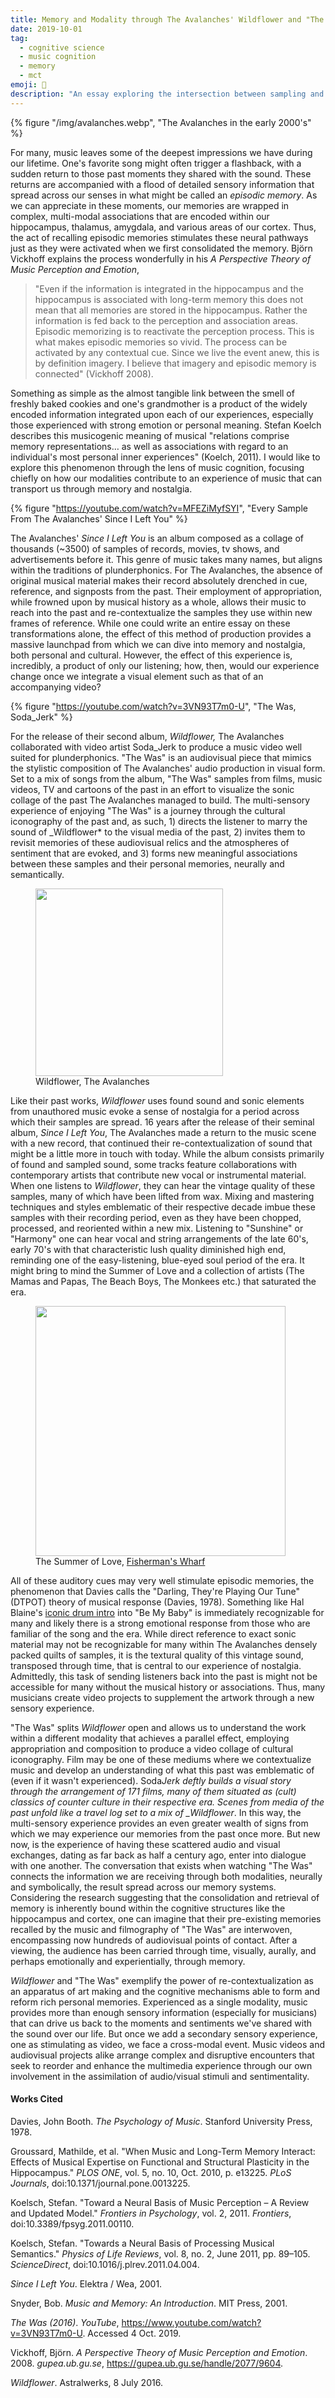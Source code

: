 ```yaml
---
title: Memory and Modality through The Avalanches' Wildflower and "The Was"
date: 2019-10-01
tag:
  - cognitive science
  - music cognition
  - memory
  - mct
emoji: 🌼
description: "An essay exploring the intersection between sampling and nostalgia in The Avalanches"
---
```


{% figure "/img/avalanches.webp", "The Avalanches in the early 2000's" %}

For many, music leaves some of the deepest impressions we have during our lifetime. One's favorite song might often trigger a flashback, with a sudden return to those past moments they shared with the sound. These returns are accompanied with a flood of detailed sensory information that spread across our senses in what might be called an _episodic memory_. As we can appreciate in these moments, our memories are wrapped in complex, multi-modal associations that are encoded within our hippocampus, thalamus, amygdala, and various areas of our cortex. Thus, the act of recalling episodic memories stimulates these neural pathways just as they were activated when we first consolidated the memory. Björn Vickhoff explains the process wonderfully in his _A Perspective Theory of Music Perception and Emotion_,

> "Even if the information is integrated in the hippocampus and the hippocampus is associated with long-term memory this does not mean that all memories are stored in the hippocampus. Rather the information is fed back to the perception and association areas. Episodic memorizing is to reactivate the perception process. This is what makes episodic memories so vivid. The process can be activated by any contextual cue. Since we live the event anew, this is by definition imagery. I believe that imagery and episodic memory is connected" (Vickhoff 2008).

Something as simple as the almost tangible link between the smell of freshly baked cookies and one's grandmother is a product of the widely encoded information integrated upon each of our experiences, especially those experienced with strong emotion or personal meaning. Stefan Koelch describes this musicogenic meaning of musical "relations comprise memory representations… as well as associations with regard to an individual's most personal inner experiences" (Koelch, 2011). I would like to explore this phenomenon through the lens of music cognition, focusing chiefly on how our modalities contribute to an experience of music that can transport us through memory and nostalgia.

{% figure "https://youtube.com/watch?v=MFEZiMyfSYI", "Every Sample From The Avalanches' Since I Left You" %}

The Avalanches' _Since I Left You_ is an album composed as a collage of thousands (~3500) of samples of records, movies, tv shows, and advertisements before it. This genre of music takes many names, but aligns within the traditions of plunderphonics. For The Avalanches, the absence of original musical material makes their record absolutely drenched in cue, reference, and signposts from the past. Their employment of appropriation, while frowned upon by musical history as a whole, allows their music to reach into the past and re-contextualize the samples they use within new frames of reference. While one could write an entire essay on these transformations alone, the effect of this method of production provides a massive launchpad from which we can dive into memory and nostalgia, both personal and cultural. However, the effect of this experience is, incredibly, a product of only our listening; how, then, would our experience change once we integrate a visual element such as that of an accompanying video?

{% figure "https://youtube.com/watch?v=3VN93T7m0-U", "The Was, Soda_Jerk" %}

For the release of their second album, _Wildflower,_ The Avalanches collaborated with video artist Soda_Jerk to produce a music video well suited for plunderphonics. "The Was" is an audiovisual piece that mimics the stylistic composition of The Avalanches' audio production in visual form. Set to a mix of songs from the album, "The Was" samples from films, music videos, TV and cartoons of the past in an effort to visualize the sonic collage of the past The Avalanches managed to build. The multi-sensory experience of enjoying "The Was" is a journey through the cultural iconography of the past and, as such, 1) directs the listener to marry the sound of \_Wildflower\* to the visual media of the past, 2) invites them to revisit memories of these audiovisual relics and the atmospheres of sentiment that are evoked, and 3) forms new meaningful associations between these samples and their personal memories, neurally and semantically.

<figure class="float-right ml-1">
    <img width="300" height="300" src="https://is1-ssl.mzstatic.com/image/thumb/Music128/v4/43/b3/7e/43b37e75-6027-0d59-5f76-5a68219c82e3/source/600x600bb.jpg">
    <figcaption>Wildflower, The Avalanches</figcaption>
</figure>

Like their past works, _Wildflower_ uses found sound and sonic elements from unauthored music evoke a sense of nostalgia for a period across which their samples are spread. 16 years after the release of their seminal album, _Since I Left You_, The Avalanches made a return to the music scene with a new record, that continued their re-contextualization of sound that might be a little more in touch with today. While the album consists primarily of found and sampled sound, some tracks feature collaborations with contemporary artists that contribute new vocal or instrumental material. When one listens to _Wildflower_, they can hear the vintage quality of these samples, many of which have been lifted from wax. Mixing and mastering techniques and styles emblematic of their respective decade imbue these samples with their recording period, even as they have been chopped, processed, and reoriented within a new mix. Listening to "Sunshine" or "Harmony" one can hear vocal and string arrangements of the late 60's, early 70's with that characteristic lush quality diminished high end, reminding one of the easy-listening, blue-eyed soul period of the era. It might bring to mind the Summer of Love and a collection of artists (The Mamas and Papas, The Beach Boys, The Monkees etc.) that saturated the era.

<figure class="float-left mr-1">
    <img width="400" src="https://images.squarespace-cdn.com/content/561c0052e4b0faa1a2071248/1486512095702-AMS4W285ORMY5M71KOF8/00864-Summer-of-Love-1967-Travels-with-Gloria-travelswithgloria.wordpress.com-pic.jpg?format=1500w&content-type=image%2Fjpeg">
    <figcaption>The Summer of Love, <a href="https://www.visitfishermanswharf.com/events/summeroflove">Fisherman's Wharf</a></figcaption>
</figure>

All of these auditory cues may very well stimulate episodic memories, the phenomenon that Davies calls the "Darling, They're Playing Our Tune" (DTPOT) theory of musical response (Davies, 1978). Something like Hal Blaine's [iconic drum intro](https://musicforants.com/post/123994305022/be-my-baby-drum-beat-mix) into "Be My Baby" is immediately recognizable for many and likely there is a strong emotional response from those who are familiar of the song and the era. While direct reference to exact sonic material may not be recognizable for many within The Avalanches densely packed quilts of samples, it is the textural quality of this vintage sound, transposed through time, that is central to our experience of nostalgia. Admittedly, this task of sending listeners back into the past is might not be accessible for many without the musical history or associations. Thus, many musicians create video projects to supplement the artwork through a new sensory experience.

"The Was" splits _Wildflower_ open and allows us to understand the work within a different modality that achieves a parallel effect, employing appropriation and composition to produce a video collage of cultural iconography. Film may be one of these mediums where we contextualize music and develop an understanding of what this past was emblematic of (even if it wasn't experienced). Soda*Jerk deftly builds a visual story through the arrangement of 171 films, many of them situated as (cult) classics of counter culture in their respective era. Scenes from media of the past unfold like a travel log set to a mix of \_Wildflower*. In this way, the multi-sensory experience provides an even greater wealth of signs from which we may experience our memories from the past once more. But new now, is the experience of having these scattered audio and visual exchanges, dating as far back as half a century ago, enter into dialogue with one another. The conversation that exists when watching "The Was" connects the information we are receiving through both modalities, neurally and symbolically, the result spread across our memory systems. Considering the research suggesting that the consolidation and retrieval of memory is inherently bound within the cognitive structures like the hippocampus and cortex, one can imagine that their pre-existing memories recalled by the music and filmography of "The Was" are interwoven, encompassing now hundreds of audiovisual points of contact. After a viewing, the audience has been carried through time, visually, aurally, and perhaps emotionally and experientially, through memory.

_Wildflower_ and "The Was" exemplify the power of re-contextualization as an apparatus of art making and the cognitive mechanisms able to form and reform rich personal memories. Experienced as a single modality, music provides more than enough sensory information (especially for musicians) that can drive us back to the moments and sentiments we've shared with the sound over our life. But once we add a secondary sensory experience, one as stimulating as video, we face a cross-modal event. Music videos and audiovisual projects alike arrange complex and disruptive encounters that seek to reorder and enhance the multimedia experience through our own involvement in the assimilation of audio/visual stimuli and sentimentality.

#### Works Cited

Davies, John Booth. _The Psychology of Music_. Stanford University Press, 1978.

Groussard, Mathilde, et al. "When Music and Long-Term Memory Interact: Effects of Musical Expertise on Functional and Structural Plasticity in the Hippocampus." _PLOS ONE_, vol. 5, no. 10, Oct. 2010, p. e13225. _PLoS Journals_, doi:10.1371/journal.pone.0013225.

Koelsch, Stefan. "Toward a Neural Basis of Music Perception – A Review and Updated Model." _Frontiers in Psychology_, vol. 2, 2011. _Frontiers_, doi:10.3389/fpsyg.2011.00110.

Koelsch, Stefan. "Towards a Neural Basis of Processing Musical Semantics." _Physics of Life Reviews_, vol. 8, no. 2, June 2011, pp. 89–105. _ScienceDirect_, doi:10.1016/j.plrev.2011.04.004.

_Since I Left You_. Elektra / Wea, 2001.

Snyder, Bob. _Music and Memory: An Introduction_. MIT Press, 2001.

_The Was (2016)_. _YouTube_, <https://www.youtube.com/watch?v=3VN93T7m0-U>. Accessed 4 Oct. 2019.

Vickhoff, Björn. _A Perspective Theory of Music Perception and Emotion_. 2008. _gupea.ub.gu.se_, <https://gupea.ub.gu.se/handle/2077/9604>.

_Wildflower_. Astralwerks, 8 July 2016.
